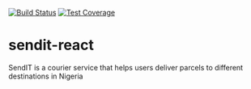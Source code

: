 [![Build Status](https://travis-ci.org/eokwukwe/sendit-react.svg?branch=develop)](https://travis-ci.org/eokwukwe/sendit-react) [![Test Coverage](https://api.codeclimate.com/v1/badges/2b41da31272a896d6add/test_coverage)](https://codeclimate.com/github/eokwukwe/sendit-react/test_coverage)

# sendit-react
SendIT is a courier service that helps users deliver parcels to different destinations in Nigeria
